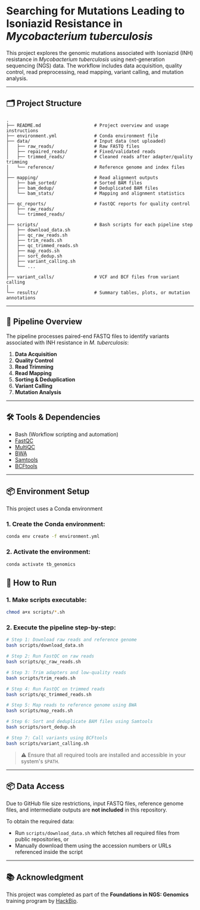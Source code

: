 # Searching for Mutations Leading to Isoniazid Resistance in *Mycobacterium tuberculosis*

This project explores the genomic mutations associated with Isoniazid (INH) resistance  in *Mycobacterium tuberculosis* using next-generation sequencing (NGS) data. The workflow includes data acquisition, quality control, read preprocessing, read mapping, variant calling, and mutation analysis.

---

## 🗂️ Project Structure
```
.
├── README.md                    # Project overview and usage instructions
├── environment.yml              # Conda environment file 
├── data/                        # Input data (not uploaded)
│   ├── raw_reads/               # Raw FASTQ files
│   ├── repaired_reads/          # Fixed/validated reads
│   ├── trimmed_reads/           # Cleaned reads after adapter/quality trimming
│   └── reference/               # Reference genome and index files
│
├── mapping/                     # Read alignment outputs
│   ├── bam_sorted/              # Sorted BAM files
│   ├── bam_dedup/               # Deduplicated BAM files
│   └── bam_stats/               # Mapping and alignment statistics
│
├── qc_reports/                  # FastQC reports for quality control
│   ├── raw_reads/
│   └── trimmed_reads/
│
├── scripts/                     # Bash scripts for each pipeline step
│   ├── download_data.sh
│   ├── qc_raw_reads.sh
│   ├── trim_reads.sh
│   ├── qc_trimmed_reads.sh
│   ├── map_reads.sh  
│   ├── sort_dedup.sh
│   ├── variant_calling.sh
│   └── ...
│
├── variant_calls/               # VCF and BCF files from variant calling
│
└── results/                     # Summary tables, plots, or mutation annotations
```


---

## 🔧 Pipeline Overview

The pipeline processes paired-end FASTQ files to identify variants associated with INH resistance in *M. tuberculosis*:

1. **Data Acquisition**
2. **Quality Control**
3. **Read Trimming**
4. **Read Mapping**
5. **Sorting & Deduplication**
6. **Variant Calling**
7. **Mutation Analysis**

---

## 🛠️ Tools & Dependencies

- Bash (Workflow scripting and automation)
- [FastQC](https://www.bioinformatics.babraham.ac.uk/projects/fastqc/)
- [MultiQC](https://multiqc.info/)  
- [BWA](http://bio-bwa.sourceforge.net/)
- [Samtools](http://www.htslib.org/)
- [BCFtools](http://www.htslib.org/doc/bcftools.html)

---

## 📦 Environment Setup

This project uses a Conda environment

### 1. Create the Conda environment:

```bash
conda env create -f environment.yml
```

### 2. Activate the environment:

```bash
conda activate tb_genomics
```

## 🚀 How to Run

### 1. Make scripts executable:

```bash
chmod a+x scripts/*.sh
```

### 2. Execute the pipeline step-by-step:

```bash
# Step 1: Download raw reads and reference genome
bash scripts/download_data.sh

# Step 2: Run FastQC on raw reads
bash scripts/qc_raw_reads.sh

# Step 3: Trim adapters and low-quality reads
bash scripts/trim_reads.sh

# Step 4: Run FastQC on trimmed reads
bash scripts/qc_trimmed_reads.sh

# Step 5: Map reads to reference genome using BWA
bash scripts/map_reads.sh

# Step 6: Sort and deduplicate BAM files using Samtools
bash scripts/sort_dedup.sh

# Step 7: Call variants using BCFtools
bash scripts/variant_calling.sh
```

> ⚠️ Ensure that all required tools are installed and accessible in your system's `$PATH`.

---

## 📦 Data Access

Due to GitHub file size restrictions, input FASTQ files, reference genome files, and intermediate outputs are **not included** in this repository.

To obtain the required data:

- Run `scripts/download_data.sh` which fetches all required files from public repositories, or  
- Manually download them using the accession numbers or URLs referenced inside the script

---

## 📚 Acknowledgment

This project was completed as part of the **Foundations in NGS: Genomics** training program by [HackBio](https://thehackbio.com/).


